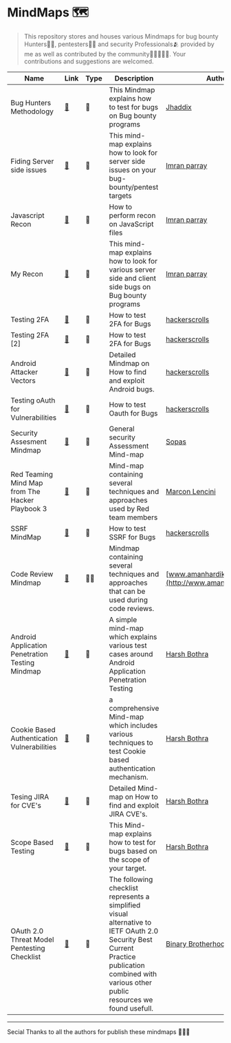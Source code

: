 # MindMaps 🗺️

> This repository stores and houses various Mindmaps for bug bounty Hunters🧑‍🦰, pentesters🧑‍🦰 and security Professionals🫂 provided by me as well as contributed by the community🧑🏻‍🤝‍🧑🏽. Your contributions and suggestions are welcomed.

| Name                                            | Link                                                         | Type   | Description                                                  | Author                                              |
| ----------------------------------------------- | ------------------------------------------------------------ | ------ | ------------------------------------------------------------ | --------------------------------------------------- |
| Bug Hunters Methodology                         | [🔗](https://github.com/imran-parray/Mind-Maps/blob/master/Bug%20Hunters%20Methodology%20v4/MindMap.png) | **🔴**    | This Mindmap explains how to test for bugs on Bug bounty programs | [Jhaddix](https://twitter.com/jhaddix)              |
| Fiding Server side issues                       | [🔗](https://github.com/imran-parray/Mind-Maps/blob/master/Finding%20Server%20Side%20Issues%20-%20imran%20parray/Finding%20Server%20Side%20Issues.jpg) | **🔴**  | This mind-map explains how to look for server side issues on your bug-bounty/pentest targets | [Imran parray](https://twitter.com/imranparray101)  |
| Javascript Recon                                | [🔗](https://github.com/imran-parray/Mind-Maps/blob/master/Js%20Recon%20-%20Imran%20Parray/Javascript-file-methodology.png) | **🔴**  | How to perform recon on JavaScript files                     | [Imran parray](https://twitter.com/imranparray101)  |
| My Recon                                        | [🔗](https://github.com/imran-parray/Mind-Maps/blob/master/Recon%20-%20Imran%20parray/My-recon.png) | **🔴**  | This mind-map explains how to look for various server side and client side bugs on Bug bounty programs | [Imran parray](https://twitter.com/imranparray101)  |
| Testing 2FA                                     | [🔗](https://github.com/imran-parray/Mind-Maps/blob/master/Testing%202FA-hackerscrolls/Testing%202FA.jpeg) | **🔴**  | How to test 2FA for Bugs                                     | [hackerscrolls](https://twitter.com/hackerscrolls)  |
| Testing 2FA [2]                                 | [🔗](https://github.com/imran-parray/Mind-Maps/blob/master/Testing%202FA%20(2)%20-%20hackerscroll/Testing%202FA.jpeg) | **🔴**  | How to test 2FA for Bugs                                     | [hackerscrolls](https://twitter.com/hackerscrolls)  |
| Android Attacker Vectors                        | [🔗](https://github.com/imran-parray/Mind-Maps/blob/master/Android%20Attacker%20Vector%20-%20hackerscroll/Android%20Attacker%20Vector.png) | **🔴**  | Detailed Mindmap on How to find and exploit Android bugs.    | [hackerscrolls](https://twitter.com/hackerscrolls)  |
| Testing oAuth for Vulnerabilities               | [🔗](https://github.com/imran-parray/Mind-Maps/blob/master/Testing%20OAuth%20-%20hackerscroll/Testing%20oAuth.jpeg) | **🔴**  | How to test Oauth for Bugs                                   | [hackerscrolls](https://twitter.com/hackerscrolls)  |
| Security Assesment Mindmap                      | [🔗](https://github.com/imran-parray/Mind-Maps/blob/master/Security%20Assesment%20-%20SOPAS/assessment-mindset.png) | **🔴**  | General security Assessment Mind-map   | [Sopas](https://twitter.com/dsopas)                 |
| Red Teaming Mind Map from The Hacker Playbook 3 | [🔗](https://github.com/imran-parray/Mind-Maps/blob/master/Red%20Teaming%20Mind%20Map%20from%20The%20Hacker%20Playbook%203/blog_hackerplaybook_mindmap.png) | **🔴**  | Mind-map containing several techniques and approaches used by Red team members | [Marcon Lencini](https://twitter.com/lancinimarco)  |
| SSRF MindMap                                    | [🔗](https://github.com/imran-parray/Mind-Maps/blob/master/SSRF%20-%20Hackerscroll/ssrf.jpeg) | **🔴**  | How to test SSRF for Bugs                                    | [hackerscrolls](https://twitter.com/hackerscrolls)  |
| Code Review Mindmap                             | [🔗](https://github.com/imran-parray/Mind-Maps/blob/master/Code%20review%20-%20amanhardikar/CodeReview.png) | **🔴**🔵 | Mindmap containing several techniques and approaches that can be used during code reviews. | [www.amanhardikar.com](http://www.amanhardikar.com) |
| Android Application Penetration Testing Mindmap| [🔗](https://github.com/imran-parray/Mind-Maps/blob/master/Android%20Mindmap%20-%20Harsh%20Bothra/AndroidMindmap.jpeg) | **🔴** | A simple mind-map which explains various test cases around Android Application Penetration Testing | [Harsh Bothra](https://twitter.com/harshbothra_) |
| Cookie Based Authentication Vulnerabilities | [🔗](https://github.com/imran-parray/Mind-Maps/blob/master/Cookie%20Based%20Authentication%20Vulnerabilities%20-%20Harsh%20Bothra/Cookie_Based_Authentication_Vulnerabilities.png) | **🔴** | a comprehensive Mind-map which includes various techniques to test Cookie based authentication mechanism. | [Harsh Bothra](https://twitter.com/harshbothra_) |
| Tesing JIRA for CVE's                       | [🔗](https://github.com/imran-parray/Mind-Maps/blob/master/Tesing%20JIRA%20for%20CVE's%20-%20Harsh%20Bothra/JIRA_CVEs.png) | **🔴** | Detailed Mind-map on How to find and exploit JIRA CVE's. | [Harsh Bothra](https://twitter.com/harshbothra_) |
| Scope Based Testing                         | [🔗](https://github.com/imran-parray/Mind-Maps/blob/master/Scope%20Based%20Testing%20-%20Harsh%20Bothra/Scope_Based_Recon.png) | **🔴** | This Mind-map explains how to test for bugs based on the scope of your target. | [Harsh Bothra](https://twitter.com/harshbothra_) |
| OAuth 2.0 Threat Model Pentesting Checklist| [🔗](https://github.com/imran-parray/Mind-Maps/blob/master/Oauth2%20Pentest%20Checklist%20-%20BinaryBrotherh1/oauth.png) | **🔴** | The following checklist represents a simplified visual alternative to IETF OAuth 2.0 Security Best Current Practice publication combined with various other public resources we found usefull.| [Binary Brotherhood](https://twitter.com/BinaryBrotherh1) |

---

Secial Thanks to all the authors for publish these mindmaps 🥳🥳🥳
